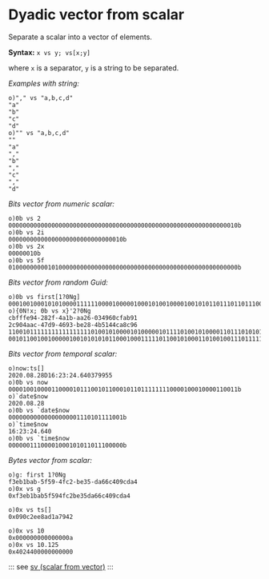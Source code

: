 # Dyadic vector from scalar

Separate a scalar into a vector of elements.

**Syntax:** ``x vs y; vs[x;y]``

where `x` is a separator, `y` is a string to be separated.

_Examples with string:_

```o
o)"," vs "a,b,c,d"
"a"
"b"
"c"
"d"
o)"" vs "a,b,c,d"
""
"a"
","
"b"
","
"c"
","
"d"
```

_Bits vector from numeric scalar:_

```o
o)0b vs 2
0000000000000000000000000000000000000000000000000000000000000010b
o)0b vs 2i
00000000000000000000000000000010b
o)0b vs 2x
00000010b
o)0b vs 5f
0100000000010100000000000000000000000000000000000000000000000000b
```

_Bits vector from random Guid:_

```o
o)0b vs first[1?0Ng]
00010010001010100001111110000100000100010100100001001010110111011011100000001000110111000100001100011111101000010100100100110100b
o){0N!x; 0b vs x}'2?0Ng
cbfffe94-282f-4a1b-aa26-034960cfab91
2c904aac-47d9-4693-be28-4b5144ca8c96
11001011111111111111111010010100001010000010111101001010000110111010101000100110000000110100100101100000110011111010101110010001b
00101100100100000100101010101100010001111101100101000110100100111011111000101000010010110101000101000100110010101000110010010110b
```

_Bits vector from temporal scalar:_

```o
o)now:ts[]
2020.08.28D16:23:24.640379955
o)0b vs now
0000100100001100001011100101100010110111111110000100010000110011b
o)`date$now
2020.08.28
o)0b vs `date$now
00000000000000000001110101111001b
o)`time$now
16:23:24.640
o)0b vs `time$now
00000011100001000101011011100000b
```

_Bytes vector from scalar:_

```o
o)g: first 1?0Ng
f3eb1bab-5f59-4fc2-be35-da66c409cda4
o)0x vs g
0xf3eb1bab5f594fc2be35da66c409cda4

o)0x vs ts[]
0x090c2ee8ad1a7942

o)0x vs 10
0x000000000000000a
o)0x vs 10.125
0x4024400000000000
```

::: see
[sv (scalar from vector)](/verbs/other/sv.md)
:::

